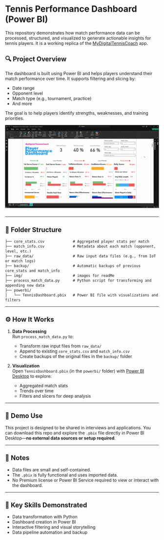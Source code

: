 # Tennis Performance Dashboard (Power BI)

This repository demonstrates how match performance data can be processed, structured, and visualized to generate actionable insights for tennis players. It is a working replica of the [MyDigitalTennisCoach](https://apps.apple.com/de/app/my-digital-tennis-coach/id1631299737) app.

## 🔍 Project Overview

The dashboard is built using Power BI and helps players understand their match performance over time. It supports filtering and slicing by:

- Date range
- Opponent level
- Match type (e.g., tournament, practice)
- And more

The goal is to help players identify strengths, weaknesses, and training priorities.

![Dashboard Preview](img/dashboard_demo.gif)

---

## 📁 Folder Structure

```
├── core_stats.csv             # Aggregated player stats per match  
├── match_info.csv             # Metadata about each match (opponent, level, etc.)  
├── raw_data/                  # Raw input data files (e.g., from IoT or match logs)  
├── backup/                    # Automatic backups of previous core_stats and match_info  
├── img/                       # images for readMe  
├── process_match_data.py      # Python script for transforming and appending new data  
├── powerbi/  
│   └── TennisDashboard.pbix   # Power BI file with visualizations and filters  
```

---

## ⚙️ How It Works

1. **Data Processing**  
   Run `process_match_data.py` to:
   - Transform raw input files from `raw_data/`
   - Append to existing `core_stats.csv` and `match_info.csv`
   - Create backups of the original files in the `backup/` folder

2. **Visualization**  
   Open `TennisDashboard.pbix` (in the `powerbi/` folder) with [Power BI Desktop](https://powerbi.microsoft.com/desktop/) to explore:
   - Aggregated match stats
   - Trends over time
   - Filters and slicers for deep analysis

---

## 🧪 Demo Use

This project is designed to be shared in interviews and applications. You can download this repo and explore the `.pbix` file directly in Power BI Desktop—**no external data sources or setup required**.

---

## 📌 Notes

- Data files are small and self-contained.
- The `.pbix` is fully functional and uses imported data.
- No Premium license or Power BI Service required to view or interact with the dashboard.

---

## 🧠 Key Skills Demonstrated

- Data transformation with Python
- Dashboard creation in Power BI
- Interactive filtering and visual storytelling
- Data pipeline automation and backup


